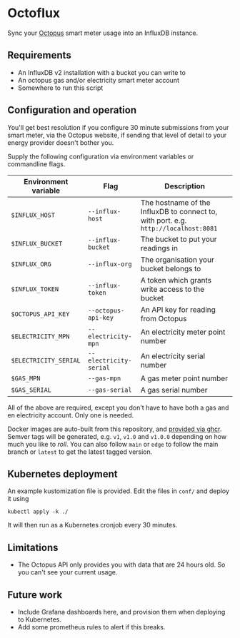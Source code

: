 # Octoflux

Sync your [Octopus](https://octopus.energy) smart meter usage into an InfluxDB
instance.

## Requirements

* An InfluxDB v2 installation with a bucket you can write to
* An octopus gas and/or electricity smart meter account
* Somewhere to run this script

## Configuration and operation

You'll get best resolution if you configure 30 minute submissions from your
smart meter, via the Octopus website, if sending that level of detail to your
energy provider doesn't bother you.

Supply the following configuration via environment variables or commandline
flags.

| Environment variable  | Flag                   | Description                                                                         |
| --------------------- | ---------------------- | ----------------------------------------------------------------------------------- |
| `$INFLUX_HOST`        | `--influx-host`        | The hostname of the InfluxDB to connect to, with port. e.g. `http://localhost:8081` |
| `$INFLUX_BUCKET`      | `--influx-bucket`      | The bucket to put your readings in                                                  |
| `$INFLUX_ORG`         | `--influx-org`         | The organisation your bucket belongs to                                             |
| `$INFLUX_TOKEN`       | `--influx-token`       | A token which grants write access to the bucket                                     |
| `$OCTOPUS_API_KEY`    | `--octopus-api-key`    | An API key for reading from Octopus                                                 |
| `$ELECTRICITY_MPN`    | `--electricity-mpn`    | An electricity meter point number                                                   |
| `$ELECTRICITY_SERIAL` | `--electricity-serial` | An electricity serial number                                                        |
| `$GAS_MPN`            | `--gas-mpn`            | A gas meter point number                                                            |
| `$GAS_SERIAL`         | `--gas-serial`         | A gas serial number                                                                 |

All of the above are required, except you don't have to have both a gas and en
electricity account. Only one is needed.

Docker images are auto-built from this repository, and [provided via
ghcr](https://github.com/iainlane/octoflux/pkgs/container/octoflux). Semver tags
will be generated, e.g. `v1`, `v1.0` and `v1.0.0` depending on how much you like
to *roll*. You can also follow `main` or `edge` to follow the main branch or
`latest` to get the latest tagged version.

## Kubernetes deployment

An example kustomization file is provided. Edit the files in `conf/` and deploy it using

```
kubectl apply -k ./
```

It will then run as a Kubernetes cronjob every 30 minutes.

## Limitations

* The Octopus API only provides you with data that are 24 hours old. So you can't see your current usage.

## Future work

* Include Grafana dashboards here, and provision them when deploying to Kubernetes.
* Add some prometheus rules to alert if this breaks.
